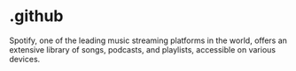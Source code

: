 # .github
Spotify, one of the leading music streaming platforms in the world, offers an extensive library of songs, podcasts, and playlists, accessible on various devices.
